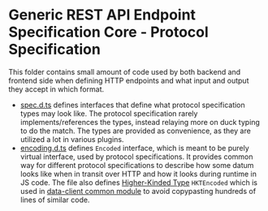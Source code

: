 # Generic REST API Endpoint Specification Core - Protocol Specification
This folder contains small amount of code used by both backend and frontend side when defining HTTP endpoints and what input and output they accept in which format.

- [spec.d.ts](./spec.d.ts) defines interfaces that define what protocol specification types may look like.
  The protocol specification rarely implements/references the types, instead relaying more on duck typing to do the match.
  The types are provided as convenience, as they are utilized a lot in various plugins.
- [encoding.d.ts](./encoding.d.ts) defines `Encoded` interface, which is meant to be purely virtual interface, used by protocol specifications.
  It provides common way for different protocol specifications to describe how some datum looks like when in transit over HTTP and how it looks during runtime in JS code.
  The file also defines [Higher-Kinded Type](https://www.matechs.com/blog/encoding-hkts-in-typescript-once-again) `HKTEncoded` which is used in [data-client common module](../../data-client/common) to avoid copypasting hundreds of lines of similar code.
